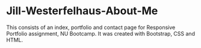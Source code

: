 # Jill-Westerfelhaus-About-Me
This consists of an index, portfolio and contact page for Responsive Portfolio assignment, NU Bootcamp. It was created with Bootstrap, CSS and HTML. 
